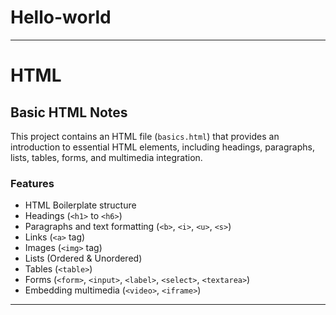 # Hello-world


<hr>

# HTML
## Basic HTML Notes  

This project contains an HTML file (`basics.html`) that provides an introduction to essential HTML elements, including headings, paragraphs, lists, tables, forms, and multimedia integration.  

### Features  

- HTML Boilerplate structure  
- Headings (`<h1>` to `<h6>`)  
- Paragraphs and text formatting (`<b>`, `<i>`, `<u>`, `<s>`)  
- Links (`<a>` tag)  
- Images (`<img>` tag)  
- Lists (Ordered & Unordered)  
- Tables (`<table>`)  
- Forms (`<form>`, `<input>`, `<label>`, `<select>`, `<textarea>`)  
- Embedding multimedia (`<video>`, `<iframe>`)

<hr>
